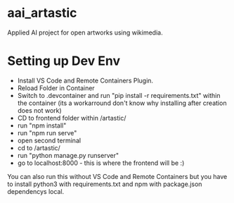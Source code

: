 # aai_artastic
Applied AI project for open artworks using wikimedia.

# Setting up Dev Env
* Install VS Code and Remote Containers Plugin. 
* Reload Folder in Container 
* Switch to .devcontainer and run "pip install -r requirements.txt" within the container (its a workarround don't know why installing after creation does not work)
* CD to frontend folder within /artastic/
* run "npm install"
* run "npm run serve"
* open second terminal
* cd to /artastic/
* run "python manage.py runserver"
* go to localhost:8000 - this is where the frontend will be :) 

You can also run this without VS Code and Remote Containers but you have to install python3 with requirements.txt and npm with package.json dependencys local.
